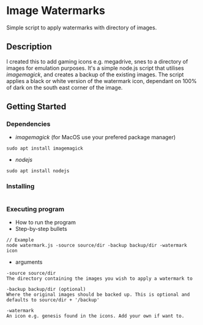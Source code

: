 # Image Watermarks

Simple script to apply watermarks with directory of images.

## Description

I created this to add gaming icons e.g. megadrive, snes to a directory of images for emulation purposes.
It's a simple node.js script that utilises _imagemagick_, and creates a backup of the existing images.
The script applies a black or white version of the watermark icon, dependant on 100% of dark on the south east corner of the image.

## Getting Started

### Dependencies

* *imagemagick* (for MacOS use your prefered package manager)
```
sudo apt install imagemagick
```
* *nodejs*
```
sudo apt install nodejs
```

### Installing

```

```

### Executing program

* How to run the program
* Step-by-step bullets

```
// Example
node watermark.js -source source/dir -backup backup/dir -watermark icon
```

* arguments
```
-source source/dir
The directory containing the images you wish to apply a watermark to

-backup backup/dir (optional)
Where the original images should be backed up. This is optional and defaults to source/dir + '/backup'

-watermark
An icon e.g. genesis found in the icons. Add your own if want to.
```
